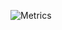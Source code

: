 <!--
# lowlighter/metrics
# https://github.com/lowlighter/metrics
-->
![Metrics](https://metrics.lecoq.io/ghsable?template=classic&base.metadata=0&languages=1&isocalendar=1&isocalendar.duration=half-year&languages.ignored=HTML%2C%20CSS%2C%20Scheme%2C%20Ruby%2C%20Perl%2C%20Makefile%2C%20Vim%20script%2C%20Turing%2C%20Haskell&languages.colors=github&languages.threshold=0%25&config.timezone=Asia%2FTokyo)

<!--
# anuraghazra/github-readme-stats
# https://github.com/anuraghazra/github-readme-stats
-->
<!--
![Top Langs](https://github-readme-stats.vercel.app/api/top-langs/?username=ghsable)
![GitHub Stats](https://github-readme-stats.vercel.app/api?username=ghsable&show_icons=true&count_private=true&line_height=40&theme=default)
-->

<!--
**ghsable/ghsable** is a ✨ _special_ ✨ repository because its `README.md` (this file) appears on your GitHub profile.

### Hi there, I'm suna! 👋
Here are some ideas to get you started:

- 🔭 I’m currently working on ...
- 🌱 I’m currently learning ...
- 👯 I’m looking to collaborate on ...
- 🤔 I’m looking for help with ...
- 💬 Ask me about ...
- 📫 How to reach me: ...
- 😄 Pronouns: ...
- ⚡ Fun fact: ...
-->
